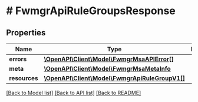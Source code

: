 # # FwmgrApiRuleGroupsResponse

## Properties

Name | Type | Description | Notes
------------ | ------------- | ------------- | -------------
**errors** | [**\OpenAPI\Client\Model\FwmgrMsaAPIError[]**](FwmgrMsaAPIError.md) |  | [optional]
**meta** | [**\OpenAPI\Client\Model\FwmgrMsaMetaInfo**](FwmgrMsaMetaInfo.md) |  |
**resources** | [**\OpenAPI\Client\Model\FwmgrApiRuleGroupV1[]**](FwmgrApiRuleGroupV1.md) |  |

[[Back to Model list]](../../README.md#models) [[Back to API list]](../../README.md#endpoints) [[Back to README]](../../README.md)
